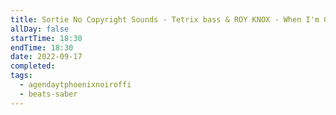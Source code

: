 ```yaml
---
title: Sortie No Copyright Sounds - Tetrix bass & ROY KNOX - When I'm Gone (Mort Subite - Hard) sur Beat Saber
allDay: false
startTime: 18:30
endTime: 18:30
date: 2022-09-17
completed: 
tags:
  - agendaytphoenixnoiroffi
  - beats-saber
---
```

